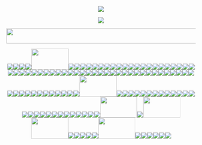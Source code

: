 <p align="center"> <image src=la-la-la.gif ">
<div id="header" align="center">
<a href=" ">
<a  href="https://www.last.fm/user/ctrll000"><img src="https://lastfm-recently-played.vercel.app/api?user=ctrll000&footer_style=none&count=1&width=500&loved=true&header_style=none&bg_color=ffffff25">

<br>
<p align="center"><image src="blurg.png" width="512" height="40">
<p align="center"> <image src="re1 2.png"><image src="re1.webp"><image src="dead wesker.webp"><image src="stars.webp"><image src="re2 2.jpg" width="99" height="56"><image src="re2.png"><image src="re3.png"><image src="re4logo.gif"><image src="re4 2.gif"><image src="re4.png"><image src="re5.jpg"><image src="wesker.webp"><image src="re7.gif"><image src="daeho.webp"><image src="hi thanos.webp"><image src="thanos.webp"><image src="i love yaoi.png"><image src="oh god.gif"><image src="untildawn.gif"><image src="untildawn2.gif"><image src="chris.gif"><image src="josh.png"><image src="sh.png"><image src="harry mason.png"><image src="sh2.png"><image src="james.png"><image src="sh3.png"><image src="heather mason.png"><image src="funger.png"><image src="cahara.png"><image src="ragnvaldr.png"><image src="enki.png"><image src="darce.png"><image src="levi.png"><image src="outlast.png"><image src="outlast 2.gif"><image src="jsr.png"><image src="beat.png"><image src="gum.png"><image src="yoyo.png"><image src="pathologic.gif"><image src="bayonetta.png"><image src="bayonetta3.jpg"><image src="bayonetta2.gif"><image src="fiona.gif"><image src="daniella.png"><image src="jazzpunk.png"><image src="editor.png"><image src="shadow.gif"><image src="spore.gif"><image src="bigbang.png"><image src="baebae.webp"><image src="top.webp"><image src="blalaa.png"><image src="specimen.png"><image src="cure.png"><image src="rob.png"><image src="siouxsie1.png"><image src="siouxsie.webp"><image src="sisters of mercy.png"><image src="psychonaut4.gif"><image src="adamant.png"><image src="cramps.png"><image src="ghosting.png"><image src="switchblade.gif"><image src="london after midnight.png"><image src="christian death.png"><image src="cocteau twins.gif"><image src="kmfdm.gif"><image src="chemlab.png" width="99" height="56"><image src="descendents.png"><image src="donnie darko.png"><image src="donnie.webp"><image src="cinemascene.png"><image src="fight club.webp"><image src="end.webp"><image src="brokeback 2.webp"><image src="brokeback 1.webp"><image src="ferris.gif"><image src="napoleon.gif"><image src="mars attacks.png"><image src="eraserhead.gif"><image src="edward.png"><image src="scissorhands.gif"><image src="corpse bride.gif"><image src="death note.webp"><image src="yugioh.png"><image src="yami.png"><image src="akira.png"><image src="tetsuo.gif"><image src="kaneda.gif"><image src="berserk.png"><image src="casca.png"><image src="jjba.gif"><image src="narancia.jpg"><image src="badtz maru.png"><image src="una.webp" width="98" height="56"><image src="lab specimen.png"><image src="yaoi.jpg" width="99" height="56"><image src="umbrella.jpg" width="99" height="56"><image src="losilluminados.jpg"><image src="LOL.png"><image src="hi_henry.png"><image src="fred.png"><image src="zombies.webp"><image src="movies.jpg" width="98" height="56"><image src="phys media.png"><image src="music.jpg"><image src="hater.png"><image src="oomfs.gif"><image src="stamps.png"><image src="steam happy.webp">
  
